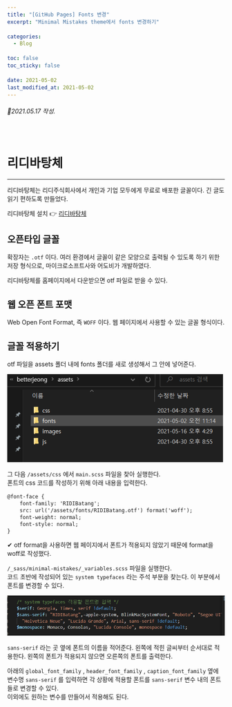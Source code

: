 ```yaml
---
title: "[GitHub Pages] Fonts 변경"
excerpt: "Minimal Mistakes theme에서 fonts 변경하기"

categories:
  - Blog

toc: false
toc_sticky: false

date: 2021-05-02
last_modified_at: 2021-05-02
---
```


###### 📝2021.05.17 작성.  

<br>  

# 리디바탕체  
-----  
리디바탕체는 리디주식회사에서 개인과 기업 모두에게 무료로 배포한 글꼴이다. 긴 글도 읽기 편하도록 만들었다.  

리디바탕체 설치 👉 [리디바탕체](https://www.ridicorp.com/ridibatang/)  

## 오픈타입 글꼴  
확장자는 `.otf` 이다. 여러 환경에서 글꼴이 같은 모양으로 출력될 수 있도록 하기 위한 저장 형식으로, 마이크로소프트사와 어도비가 개발하였다.  

리디바탕체를 홈페이지에서 다운받으면 otf 파일로 받을 수 있다.  

## 웹 오픈 폰트 포맷  
Web Open Font Format, 즉 `WOFF` 이다. 웹 페이지에서 사용할 수 있는 글꼴 형식이다.  

## 글꼴 적용하기  
otf 파일을 assets 폴더 내에 fonts 폴더를 새로 생성해서 그 안에 넣어준다.  

<img src="/assets/images/21050201/fonts.png" width="500">  

그 다음 `/assets/css` 에서 `main.scss` 파일을 찾아 실행한다.  
폰트의 css 코드를 작성하기 위해 아래 내용을 입력한다.

    @font-face {
        font-family: 'RIDIBatang';
        src: url('/assets/fonts/RIDIBatang.otf') format('woff');
        font-weight: normal;
        font-style: normal;
    }

✔ otf format을 사용하면 웹 페이지에서 폰트가 적용되지 않았기 때문에 format을 woff로 작성했다.

`/_sass/minimal-mistakes/_variables.scss` 파일을 실행한다.  
코드 초반에 작성되어 있는 `system typefaces` 라는 주석 부분을 찾는다. 이 부분에서 폰트를 변경할 수 있다.  

<img src="/assets/images/21050201/typefaces.png" width="600">  

`sans-serif` 라는 곳 옆에 폰트의 이름을 적어준다. 왼쪽에 적힌 글씨부터 순서대로 적용한다. 왼쪽의 폰트가 적용되지 않으면 오른쪽의 폰트를 출력한다.  

<imf src="/assets/images/21050201/seriftypefaces.png" width="400">  

아래의 `global_font_family` , `header_font_family` , `caption_font_family` 옆에 변수명 `sans-serif` 를 입력하면 각 상황에 적용할 폰트를 `sans-serif` 변수 내의 폰트들로 변경할 수 있다.  
이외에도 원하는 변수를 만들어서 적용해도 된다.  
